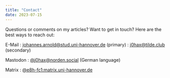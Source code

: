 ```yaml
---
title: "Contact"
date: 2023-07-15
---
```


Questions or comments on my articles? Want to get in touch? Here are the best ways to reach out:

E-Mail
: johannes.arnold@stud.uni-hannover.de (primary)
: j0hax@tilde.club (secondary)

Mastodon
: [@j0hax@norden.social](https://norden.social/@j0hax) (German language)

Matrix
: [@e8h-fc1:matrix.uni-hannover.de](https://matrix.to/#/@e8h-fc1:matrix.uni-hannover.de)